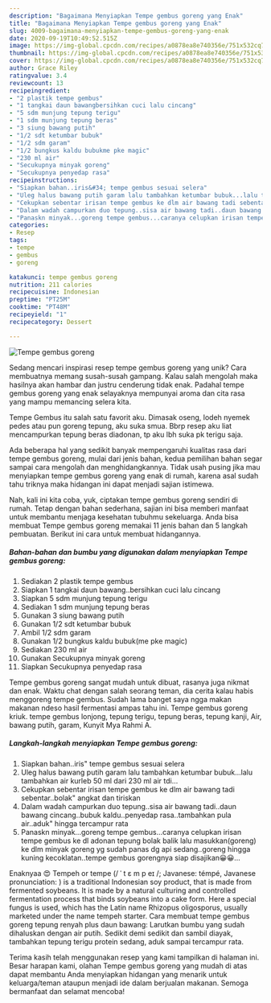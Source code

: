 ```yaml
---
description: "Bagaimana Menyiapkan Tempe gembus goreng yang Enak"
title: "Bagaimana Menyiapkan Tempe gembus goreng yang Enak"
slug: 4009-bagaimana-menyiapkan-tempe-gembus-goreng-yang-enak
date: 2020-09-19T10:49:52.515Z
image: https://img-global.cpcdn.com/recipes/a0878ea8e740356e/751x532cq70/tempe-gembus-goreng-foto-resep-utama.jpg
thumbnail: https://img-global.cpcdn.com/recipes/a0878ea8e740356e/751x532cq70/tempe-gembus-goreng-foto-resep-utama.jpg
cover: https://img-global.cpcdn.com/recipes/a0878ea8e740356e/751x532cq70/tempe-gembus-goreng-foto-resep-utama.jpg
author: Grace Riley
ratingvalue: 3.4
reviewcount: 13
recipeingredient:
- "2 plastik tempe gembus"
- "1 tangkai daun bawangbersihkan cuci lalu cincang"
- "5 sdm munjung tepung terigu"
- "1 sdm munjung tepung beras"
- "3 siung bawang putih"
- "1/2 sdt ketumbar bubuk"
- "1/2 sdm garam"
- "1/2 bungkus kaldu bubukme pke magic"
- "230 ml air"
- "Secukupnya minyak goreng"
- "Secukupnya penyedap rasa"
recipeinstructions:
- "Siapkan bahan..iris&#34; tempe gembus sesuai selera"
- "Uleg halus bawang putih garam lalu tambahkan ketumbar bubuk...lalu tambahkan air kurleb 50 ml dari 230 ml air tdi..."
- "Cekupkan sebentar irisan tempe gembus ke dlm air bawang tadi sebentar..bolak&#34; angkat dan tiriskan"
- "Dalam wadah campurkan duo tepung..sisa air bawang tadi..daun bawang cincang..bubuk kaldu..penyedap rasa..tambahkan pula air..aduk&#34; hingga tercampur rata"
- "Panaskn minyak...goreng tempe gembus...caranya celupkan irisan tempe gembus ke dl adonan tepung bolak balik lalu masukkan(goreng) ke dlm minyak goreng yg sudah panas dg api sedang..goreng hingga kuning kecoklatan..tempe gembus gorengnya siap disajikan😀😀..."
categories:
- Resep
tags:
- tempe
- gembus
- goreng

katakunci: tempe gembus goreng 
nutrition: 211 calories
recipecuisine: Indonesian
preptime: "PT25M"
cooktime: "PT48M"
recipeyield: "1"
recipecategory: Dessert

---
```



![Tempe gembus goreng](https://img-global.cpcdn.com/recipes/a0878ea8e740356e/751x532cq70/tempe-gembus-goreng-foto-resep-utama.jpg)

Sedang mencari inspirasi resep tempe gembus goreng yang unik? Cara membuatnya memang susah-susah gampang. Kalau salah mengolah maka hasilnya akan hambar dan justru cenderung tidak enak. Padahal tempe gembus goreng yang enak selayaknya mempunyai aroma dan cita rasa yang mampu memancing selera kita.

Tempe Gembus itu salah satu favorit aku. Dimasak oseng, lodeh nyemek pedes atau pun goreng tepung, aku suka smua. Bbrp resep aku liat mencampurkan tepung beras diadonan, tp aku lbh suka pk terigu saja.

Ada beberapa hal yang sedikit banyak mempengaruhi kualitas rasa dari tempe gembus goreng, mulai dari jenis bahan, kedua pemilihan bahan segar sampai cara mengolah dan menghidangkannya. Tidak usah pusing jika mau menyiapkan tempe gembus goreng yang enak di rumah, karena asal sudah tahu triknya maka hidangan ini dapat menjadi sajian istimewa.


Nah, kali ini kita coba, yuk, ciptakan tempe gembus goreng sendiri di rumah. Tetap dengan bahan sederhana, sajian ini bisa memberi manfaat untuk membantu menjaga kesehatan tubuhmu sekeluarga. Anda bisa membuat Tempe gembus goreng memakai 11 jenis bahan dan 5 langkah pembuatan. Berikut ini cara untuk membuat hidangannya.

<!--inarticleads1-->

##### Bahan-bahan dan bumbu yang digunakan dalam menyiapkan Tempe gembus goreng:

1. Sediakan 2 plastik tempe gembus
1. Siapkan 1 tangkai daun bawang..bersihkan cuci lalu cincang
1. Siapkan 5 sdm munjung tepung terigu
1. Sediakan 1 sdm munjung tepung beras
1. Gunakan 3 siung bawang putih
1. Gunakan 1/2 sdt ketumbar bubuk
1. Ambil 1/2 sdm garam
1. Gunakan 1/2 bungkus kaldu bubuk(me pke magic)
1. Sediakan 230 ml air
1. Gunakan Secukupnya minyak goreng
1. Siapkan Secukupnya penyedap rasa


Tempe gembus goreng sangat mudah untuk dibuat, rasanya juga nikmat dan enak. Waktu chat dengan salah seorang teman, dia cerita kalau habis menggoreng tempe gembus. Sudah lama banget saya ngga makan makanan ndeso hasil fermentasi ampas tahu ini. Tempe gembus goreng kriuk. tempe gembus lonjong, tepung terigu, tepung beras, tepung kanji, Air, bawang putih, garam, Kunyit Mya Rahmi A. 

<!--inarticleads2-->

##### Langkah-langkah menyiapkan Tempe gembus goreng:

1. Siapkan bahan..iris&#34; tempe gembus sesuai selera
1. Uleg halus bawang putih garam lalu tambahkan ketumbar bubuk...lalu tambahkan air kurleb 50 ml dari 230 ml air tdi...
1. Cekupkan sebentar irisan tempe gembus ke dlm air bawang tadi sebentar..bolak&#34; angkat dan tiriskan
1. Dalam wadah campurkan duo tepung..sisa air bawang tadi..daun bawang cincang..bubuk kaldu..penyedap rasa..tambahkan pula air..aduk&#34; hingga tercampur rata
1. Panaskn minyak...goreng tempe gembus...caranya celupkan irisan tempe gembus ke dl adonan tepung bolak balik lalu masukkan(goreng) ke dlm minyak goreng yg sudah panas dg api sedang..goreng hingga kuning kecoklatan..tempe gembus gorengnya siap disajikan😀😀...


Enaknyaa 😍 Tempeh or tempe (/ ˈ t ɛ m p eɪ /; Javanese: témpé, Javanese pronunciation: ) is a traditional Indonesian soy product, that is made from fermented soybeans. It is made by a natural culturing and controlled fermentation process that binds soybeans into a cake form. Here a special fungus is used, which has the Latin name Rhizopus oligosporus, usually marketed under the name tempeh starter. Cara membuat tempe gembus goreng tepung renyah plus daun bawang: Larutkan bumbu yang sudah dihaluskan dengan air putih. Sedikit demi sedikit dan sambil diayak, tambahkan tepung terigu protein sedang, aduk sampai tercampur rata. 

Terima kasih telah menggunakan resep yang kami tampilkan di halaman ini. Besar harapan kami, olahan Tempe gembus goreng yang mudah di atas dapat membantu Anda menyiapkan hidangan yang menarik untuk keluarga/teman ataupun menjadi ide dalam berjualan makanan. Semoga bermanfaat dan selamat mencoba!
